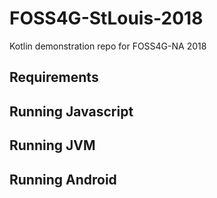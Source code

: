 # FOSS4G-StLouis-2018
Kotlin demonstration repo for FOSS4G-NA 2018

## Requirements

## Running Javascript

## Running JVM

## Running Android

